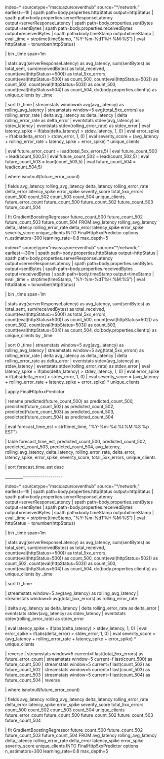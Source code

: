 index=* sourcetype="mscs:azure:eventhub" source="*/network;" earliest=-1h
| spath path=body.properties.httpStatus output=httpStatus
| spath path=body.properties.serverResponseLatency output=serverResponseLatency
| spath path=body.properties.sentBytes output=sentBytes
| spath path=body.properties.receivedBytes output=receivedBytes
| spath path=body.timeStamp output=timeStamp
| eval _time = strptime(timeStamp, "%Y-%m-%dT%H:%M:%S")
| eval httpStatus = tonumber(httpStatus)

| bin _time span=1m

| stats 
    avg(serverResponseLatency) as avg_latency,
    sum(sentBytes) as total_sent,
    sum(receivedBytes) as total_received,
    count(eval(httpStatus>=500)) as total_5xx_errors,
    count(eval(httpStatus=500)) as count_500,
    count(eval(httpStatus=502)) as count_502,
    count(eval(httpStatus=503)) as count_503,
    count(eval(httpStatus=504)) as count_504,
    dc(body.properties.clientIp) as unique_clients
  by _time

| sort 0 _time
| streamstats window=5 avg(avg_latency) as rolling_avg_latency
| streamstats window=5 avg(total_5xx_errors) as rolling_error_rate
| delta avg_latency as delta_latency
| delta rolling_error_rate as delta_error
| eventstats stdev(avg_latency) as stdev_latency
| eventstats stdev(rolling_error_rate) as stdev_error
| eval latency_spike = if(abs(delta_latency) > stdev_latency, 1, 0)
| eval error_spike = if(abs(delta_error) > stdev_error, 1, 0)
| eval severity_score = (avg_latency + rolling_error_rate + latency_spike + error_spike) * unique_clients

| eval future_error_count = lead(total_5xx_errors,5)
| eval future_count_500 = lead(count_500,5)
| eval future_count_502 = lead(count_502,5)
| eval future_count_503 = lead(count_503,5)
| eval future_count_504 = lead(count_504,5)

| where isnotnull(future_error_count)

| fields avg_latency rolling_avg_latency delta_latency rolling_error_rate delta_error latency_spike error_spike severity_score total_5xx_errors count_500 count_502 count_503 count_504 unique_clients, future_error_count future_count_500 future_count_502 future_count_503 future_count_504

| fit GradientBoostingRegressor future_count_500 future_count_502 future_count_503 future_count_504 FROM avg_latency rolling_avg_latency delta_latency rolling_error_rate delta_error latency_spike error_spike severity_score unique_clients INTO FinalHttp5xxPredictor options n_estimators=300 learning_rate=0.8 max_depth=5




index=* sourcetype="mscs:azure:eventhub" source="*/network;" earliest=-30m
| spath path=body.properties.httpStatus output=httpStatus
| spath path=body.properties.serverResponseLatency output=serverResponseLatency
| spath path=body.properties.sentBytes output=sentBytes
| spath path=body.properties.receivedBytes output=receivedBytes
| spath path=body.timeStamp output=timeStamp
| eval _time = strptime(timeStamp, "%Y-%m-%dT%H:%M:%S")
| eval httpStatus = tonumber(httpStatus)

| bin _time span=1m

| stats 
    avg(serverResponseLatency) as avg_latency,
    sum(sentBytes) as total_sent,
    sum(receivedBytes) as total_received,
    count(eval(httpStatus>=500)) as total_5xx_errors,
    count(eval(httpStatus=500)) as count_500,
    count(eval(httpStatus=502)) as count_502,
    count(eval(httpStatus=503)) as count_503,
    count(eval(httpStatus=504)) as count_504,
    dc(body.properties.clientIp) as unique_clients
  by _time

| sort 0 _time
| streamstats window=5 avg(avg_latency) as rolling_avg_latency
| streamstats window=5 avg(total_5xx_errors) as rolling_error_rate
| delta avg_latency as delta_latency
| delta rolling_error_rate as delta_error
| eventstats stdev(avg_latency) as stdev_latency
| eventstats stdev(rolling_error_rate) as stdev_error
| eval latency_spike = if(abs(delta_latency) > stdev_latency, 1, 0)
| eval error_spike = if(abs(delta_error) > stdev_error, 1, 0)
| eval severity_score = (avg_latency + rolling_error_rate + latency_spike + error_spike) * unique_clients

| apply FinalHttp5xxPredictor

| rename 
    predicted(future_count_500) as predicted_count_500, 
    predicted(future_count_502) as predicted_count_502,
    predicted(future_count_503) as predicted_count_503,
    predicted(future_count_504) as predicted_count_504

| eval forecast_time_est = strftime(_time, "%Y-%m-%d %I:%M:%S %p EST")

| table forecast_time_est, predicted_count_500, predicted_count_502, predicted_count_503, predicted_count_504, avg_latency, rolling_avg_latency, delta_latency, rolling_error_rate, delta_error, latency_spike, error_spike, severity_score, total_5xx_errors, unique_clients

| sort forecast_time_est desc




_________--------------------

index=* sourcetype="mscs:azure:eventhub" source="*/network;" earliest=-1h
| spath path=body.properties.httpStatus output=httpStatus
| spath path=body.properties.serverResponseLatency output=serverResponseLatency
| spath path=body.properties.sentBytes output=sentBytes
| spath path=body.properties.receivedBytes output=receivedBytes
| spath path=body.timeStamp output=timeStamp
| eval _time = strptime(timeStamp, "%Y-%m-%dT%H:%M:%S")
| eval httpStatus = tonumber(httpStatus)

| bin _time span=1m

| stats 
    avg(serverResponseLatency) as avg_latency,
    sum(sentBytes) as total_sent,
    sum(receivedBytes) as total_received,
    count(eval(httpStatus>=500)) as total_5xx_errors,
    count(eval(httpStatus=500)) as count_500,
    count(eval(httpStatus=502)) as count_502,
    count(eval(httpStatus=503)) as count_503,
    count(eval(httpStatus=504)) as count_504,
    dc(body.properties.clientIp) as unique_clients
  by _time

| sort 0 _time

| streamstats window=5 avg(avg_latency) as rolling_avg_latency
| streamstats window=5 avg(total_5xx_errors) as rolling_error_rate

| delta avg_latency as delta_latency
| delta rolling_error_rate as delta_error
| eventstats stdev(avg_latency) as stdev_latency
| eventstats stdev(rolling_error_rate) as stdev_error

| eval latency_spike = if(abs(delta_latency) > stdev_latency, 1, 0)
| eval error_spike = if(abs(delta_error) > stdev_error, 1, 0)
| eval severity_score = (avg_latency + rolling_error_rate + latency_spike + error_spike) * unique_clients

| reverse
| streamstats window=5 current=f last(total_5xx_errors) as future_error_count
| streamstats window=5 current=f last(count_500) as future_count_500
| streamstats window=5 current=f last(count_502) as future_count_502
| streamstats window=5 current=f last(count_503) as future_count_503
| streamstats window=5 current=f last(count_504) as future_count_504
| reverse

| where isnotnull(future_error_count)

| fields avg_latency rolling_avg_latency delta_latency rolling_error_rate delta_error latency_spike error_spike severity_score total_5xx_errors count_500 count_502 count_503 count_504 unique_clients future_error_count future_count_500 future_count_502 future_count_503 future_count_504

| fit GradientBoostingRegressor future_count_500 future_count_502 future_count_503 future_count_504 FROM avg_latency rolling_avg_latency delta_latency rolling_error_rate delta_error latency_spike error_spike severity_score unique_clients INTO FinalHttp5xxPredictor options n_estimators=300 learning_rate=0.8 max_depth=5
